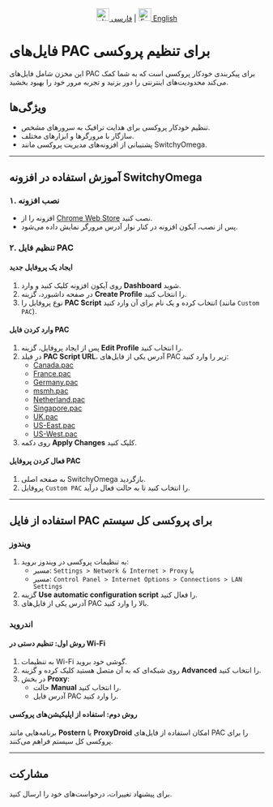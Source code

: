 
<div align="center">
  <a href="README.md"><img src="https://upload.wikimedia.org/wikipedia/commons/c/ca/Flag_of_Iran.svg" alt="فارسی" width="25"/> فارسی</a> |
  <a href="README_EN.md"><img src="https://upload.wikimedia.org/wikipedia/commons/a/a4/Flag_of_the_United_States.svg" alt="English" width="25"/> English</a>
</div>

# فایل‌های PAC برای تنظیم پروکسی

این مخزن شامل فایل‌های PAC برای پیکربندی خودکار پروکسی است که به شما کمک می‌کند محدودیت‌های اینترنتی را دور بزنید و تجربه مرور خود را بهبود بخشید.

## **ویژگی‌ها**
- تنظیم خودکار پروکسی برای هدایت ترافیک به سرورهای مشخص.
- سازگار با مرورگرها و ابزارهای مختلف.
- پشتیبانی از افزونه‌های مدیریت پروکسی مانند SwitchyOmega.

---

## **آموزش استفاده در افزونه SwitchyOmega**

### ۱. نصب افزونه
- افزونه را از [Chrome Web Store](https://chromewebstore.google.com/detail/padekgcemlokbadohgkifijomclgjgif) نصب کنید.
- پس از نصب، آیکون افزونه در کنار نوار آدرس مرورگر نمایش داده می‌شود.

### ۲. تنظیم فایل PAC
#### **ایجاد یک پروفایل جدید**
1. روی آیکون افزونه کلیک کنید و وارد **Dashboard** شوید.
2. در صفحه داشبورد، گزینه **Create Profile** را انتخاب کنید.
3. نوع پروفایل را **PAC Script** انتخاب کرده و یک نام برای آن وارد کنید (مانند `Custom PAC`).

#### **وارد کردن فایل PAC**
1. پس از ایجاد پروفایل، گزینه **Edit Profile** را انتخاب کنید.
2. در فیلد **PAC Script URL**، آدرس یکی از فایل‌های PAC زیر را وارد کنید:
   - [Canada.pac](https://github.com/mostafaafrouzi/PAC-Proxy-Configs/pac/Canada.pac)
   - [France.pac](https://github.com/mostafaafrouzi/PAC-Proxy-Configs/pac/France.pac)
   - [Germany.pac](https://github.com/mostafaafrouzi/PAC-Proxy-Configs/pac/Germany.pac)
   - [msmh.pac](https://github.com/mostafaafrouzi/PAC-Proxy-Configs/pac/msmh.pac)
   - [Netherland.pac](https://github.com/mostafaafrouzi/PAC-Proxy-Configs/pac/Netherland.pac)
   - [Singapore.pac](https://github.com/mostafaafrouzi/PAC-Proxy-Configs/pac/Singapore.pac)
   - [UK.pac](https://github.com/mostafaafrouzi/PAC-Proxy-Configs/pac/UK.pac)
   - [US-East.pac](https://github.com/mostafaafrouzi/PAC-Proxy-Configs/pac/US-East.pac)
   - [US-West.pac](https://github.com/mostafaafrouzi/PAC-Proxy-Configs/pac/US-West.pac)
3. روی دکمه **Apply Changes** کلیک کنید.

#### **فعال کردن پروفایل PAC**
1. به صفحه اصلی SwitchyOmega بازگردید.
2. پروفایل `Custom PAC` را انتخاب کنید تا به حالت فعال درآید.

---

## **استفاده از فایل PAC برای پروکسی کل سیستم**

### **ویندوز**
1. به تنظیمات پروکسی در ویندوز بروید:
   - مسیر: `Settings > Network & Internet > Proxy` یا 
   - مسیر: `Control Panel > Internet Options > Connections > LAN Settings`
2. گزینه **Use automatic configuration script** را فعال کنید.
3. آدرس یکی از فایل‌های PAC بالا را وارد کنید.

### **اندروید**
#### **روش اول: تنظیم دستی در Wi-Fi**
1. به تنظیمات Wi-Fi گوشی خود بروید.
2. روی شبکه‌ای که به آن متصل هستید کلیک کرده و گزینه **Advanced** را انتخاب کنید.
3. در بخش **Proxy**:
   - حالت **Manual** را انتخاب کنید.
   - آدرس فایل PAC را وارد کنید.

#### **روش دوم: استفاده از اپلیکیشن‌های پروکسی**
برنامه‌هایی مانند **Postern** یا **ProxyDroid** امکان استفاده از فایل‌های PAC را برای پروکسی کل سیستم فراهم می‌کنند.

---

## مشارکت
برای پیشنهاد تغییرات، درخواست‌های خود را ارسال کنید.
